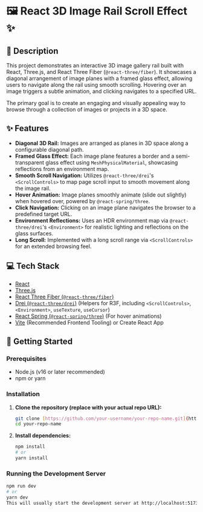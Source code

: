 # 🖼️ React 3D Image Rail Scroll Effect ✨

## 📜 Description

This project demonstrates an interactive 3D image gallery rail built with React, Three.js, and React Three Fiber (`@react-three/fiber`). It showcases a diagonal arrangement of image planes with a framed glass effect, allowing users to navigate along the rail using smooth scrolling. Hovering over an image triggers a subtle animation, and clicking navigates to a specified URL.

The primary goal is to create an engaging and visually appealing way to browse through a collection of images or projects in a 3D space.

## ✨ Features

* **Diagonal 3D Rail:** Images are arranged as planes in 3D space along a configurable diagonal path.
* **Framed Glass Effect:** Each image plane features a border and a semi-transparent glass effect using `MeshPhysicalMaterial`, showcasing reflections from an environment map.
* **Smooth Scroll Navigation:** Utilizes `@react-three/drei`'s `<ScrollControls>` to map page scroll input to smooth movement along the image rail.
* **Hover Animation:** Image planes smoothly animate (slide out slightly) when hovered over, powered by `@react-spring/three`.
* **Click Navigation:** Clicking on an image plane navigates the browser to a predefined target URL.
* **Environment Reflections:** Uses an HDR environment map via `@react-three/drei`'s `<Environment>` for realistic lighting and reflections on the glass surfaces.
* **Long Scroll:** Implemented with a long scroll range via `<ScrollControls>` for an extended browsing feel.

## 💻 Tech Stack

* [React](https://reactjs.org/)
* [Three.js](https://threejs.org/)
* [React Three Fiber (`@react-three/fiber`)](https://docs.pmnd.rs/react-three-fiber/getting-started/introduction)
* [Drei (`@react-three/drei`)](https://github.com/pmndrs/drei) (Helpers for R3F, including `<ScrollControls>`, `<Environment>`, `useTexture`, `useCursor`)
* [React Spring (`@react-spring/three`)](https://www.react-spring.dev/) (For hover animations)
* [Vite](https://vitejs.dev/) (Recommended Frontend Tooling) or Create React App

## 🚀 Getting Started

### Prerequisites

* Node.js (v16 or later recommended)
* npm or yarn

### Installation

1.  **Clone the repository (replace with your actual repo URL):**
    ```bash
    git clone [https://github.com/your-username/your-repo-name.git](https://github.com/your-username/your-repo-name.git)
    cd your-repo-name
    ```
2.  **Install dependencies:**
    ```bash
    npm install
    # or
    yarn install
    ```

### Running the Development Server

```bash
npm run dev
# or
yarn dev
This will usually start the development server at http://localhost:5173 (Vite default) or http://localhost:3000 (CRA default). Open this URL in your browser.⚙️ Configuration & CustomizationKey areas to modify the appearance and behavior:Image Data (src/App.jsx or data source):Modify the railItems array (or however you load data) to change the images (imageUrl) and their corresponding click destinations (targetUrl). Ensure image files are placed in the /public folder.Rail Layout (src/ImageRail.jsx):Adjust the config object (xOffset, yOffset, zOffset, planeWidth, planeHeight) to change the spacing, angle, and size of the planes in the rail.Modify planeRotation for the fixed rotation applied to each plane.Glass & Frame Appearance (src/FramedGlassPlane.jsx):Tweak the glassMaterialSettings object (opacity, roughness, color, etc.) or direct material props for the desired glass look.Adjust frameMaterialSettings (color, roughness, metalness, opacity) and the frameBorder prop for the frame style.Scroll Behavior (src/App.jsx):Change the pages prop in <ScrollControls> to adjust the total scrollable length.Modify the damping prop in <ScrollControls> for scroll smoothness.Hover Animation (src/FramedGlassPlane.jsx):Modify the useSpring hook's target values (hoverPosition) and config (physics) to change the hover animation.Environment & Lighting (src/App.jsx):Change the <Environment preset="..." /> to alter reflections and ambient light.Adjust the intensity, position, and color of <ambientLight> and <directionalLight> components.✨
